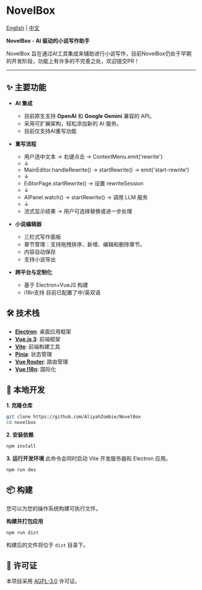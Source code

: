 # NovelBox

[English](./README.md) | [中文](./README.zh-CN.md)


**NovelBox - AI 驱动的小说写作助手**

NovelBox 旨在通过AI工具集成来辅助进行小说写作，目前NovelBox仍处于早期的开发阶段，功能上有许多的不完善之处，欢迎提交PR！

---

## ✨ 主要功能

*   **AI 集成**
    *   目前原生支持 **OpenAI** 和 **Google Gemini** 兼容的 API。
    *   采用可扩展架构，轻松添加新的 AI 服务。
    *   目前仅支持AI重写功能

*   **重写流程**
    *   用户选中文本 → 右键点击 → ContextMenu.emit('rewrite') 
    *   ↓
    *   MainEditor.handleRewrite() → startRewrite() → emit('start-rewrite')
    *   ↓
    *   EditorPage.startRewrite() → 设置 rewriteSession
    *   ↓
    *   AIPanel.watch() → startRewrite() → 调用 LLM 服务
    *   ↓
    *   流式显示结果 → 用户可选择替换或进一步处理

*   **小说编辑器**
    *   三栏式写作面板
    *   章节管理：支持拖拽排序、新增、编辑和删除章节。
    *   内容自动保存
    *   支持小说导出

*   **跨平台与定制化**
    *   基于 Electron+VueJS 构建
    *   i18n支持 目前已配置了中/英双语

## 🛠️ 技术栈

*   **[Electron](https://www.electronjs.org/)**: 桌面应用框架
*   **[Vue.js 3](https://vuejs.org/)**: 前端框架
*   **[Vite](https://vitejs.dev/)**: 前端构建工具
*   **[Pinia](https://pinia.vuejs.org/)**: 状态管理
*   **[Vue Router](https://router.vuejs.org/)**: 路由管理
*   **[Vue I18n](https://vue-i18n.intlify.dev/)**: 国际化

## 🚀 本地开发

**1. 克隆仓库**
```bash
git clone https://github.com/AliyahZombie/NovelBox
cd novelbox
```

**2. 安装依赖**
```bash
npm install
```

**3. 运行开发环境**
此命令会同时启动 Vite 开发服务器和 Electron 应用。
```bash
npm run dev
```

## 📦 构建

您可以为您的操作系统构建可执行文件。

**构建并打包应用**
```bash
npm run dist
```

构建后的文件将位于 `dist` 目录下。

## 📄 许可证

本项目采用 [AGPL-3.0](LICENSE) 许可证。